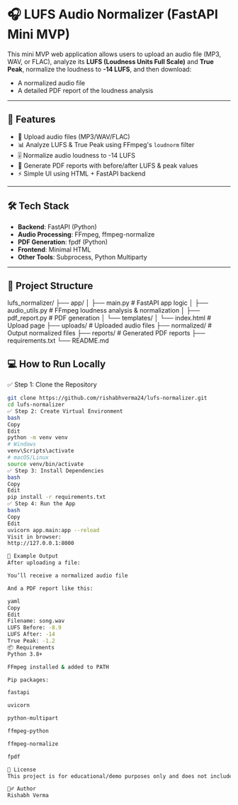 # 🎧 LUFS Audio Normalizer (FastAPI Mini MVP)

This mini MVP web application allows users to upload an audio file (MP3, WAV, or FLAC), analyze its **LUFS (Loudness Units Full Scale)** and **True Peak**, normalize the loudness to **-14 LUFS**, and then download:
- A normalized audio file  
- A detailed PDF report of the loudness analysis

---

## 🚀 Features

- 📂 Upload audio files (MP3/WAV/FLAC)
- 📊 Analyze LUFS & True Peak using FFmpeg's `loudnorm` filter
- 🎚 Normalize audio loudness to -14 LUFS
- 🧾 Generate PDF reports with before/after LUFS & peak values
- ⚡ Simple UI using HTML + FastAPI backend

---

## 🛠 Tech Stack

- **Backend**: FastAPI (Python)
- **Audio Processing**: FFmpeg, ffmpeg-normalize
- **PDF Generation**: fpdf (Python)
- **Frontend**: Minimal HTML
- **Other Tools**: Subprocess, Python Multiparty

---

## 📁 Project Structure
lufs_normalizer/
├── app/
│ ├── main.py # FastAPI app logic
│ ├── audio_utils.py # FFmpeg loudness analysis & normalization
│ ├── pdf_report.py # PDF generation
│ └── templates/
│ └── index.html # Upload page
├── uploads/ # Uploaded audio files
├── normalized/ # Output normalized files
├── reports/ # Generated PDF reports
├── requirements.txt
└── README.md

## 💻 How to Run Locally


✅ Step 1: Clone the Repository

```bash
git clone https://github.com/rishabhverma24/lufs-normalizer.git
cd lufs-normalizer
✅ Step 2: Create Virtual Environment
bash
Copy
Edit
python -m venv venv
# Windows
venv\Scripts\activate
# macOS/Linux
source venv/bin/activate
✅ Step 3: Install Dependencies
bash
Copy
Edit
pip install -r requirements.txt
✅ Step 4: Run the App
bash
Copy
Edit
uvicorn app.main:app --reload
Visit in browser:
http://127.0.0.1:8000

📎 Example Output
After uploading a file:

You’ll receive a normalized audio file

And a PDF report like this:

yaml
Copy
Edit
Filename: song.wav
LUFS Before: -8.9
LUFS After: -14
True Peak: -1.2
📦 Requirements
Python 3.8+

FFmpeg installed & added to PATH

Pip packages:

fastapi

uvicorn

python-multipart

ffmpeg-python

ffmpeg-normalize

fpdf

📝 License
This project is for educational/demo purposes only and does not include real-time streaming or database storage.

🙋‍♂️ Author
Rishabh Verma
